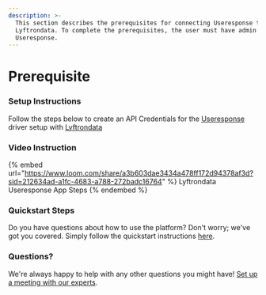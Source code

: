 ```yaml
---
description: >-
  This section describes the prerequisites for connecting Useresponse to
  Lyftrondata. To complete the prerequisites, the user must have admin access to
  Useresponse.
---
```


# Prerequisite

<mark style="color:blue;"></mark>

### Setup Instructions

Follow the steps below to create an API Credentials for the [Useresponse](https://www.lyftrondata.com/integration/commerce-analytics/use-response/) driver setup with [Lyftrondata](https://www.lyftrondata.com)

### Video Instruction

{% embed url="https://www.loom.com/share/a3b603dae3434a478ff172d94378af3d?sid=212634ad-a1fc-4683-a788-272badc16764" %}
Lyftrondata Useresponse App Steps
{% endembed %}

### Quickstart Steps

Do you have questions about how to use the platform? Don't worry; we've got you covered. Simply follow the quickstart instructions [here](README.md).

### Questions? <a href="#questions" id="questions"></a>

We're always happy to help with any other questions you might have! [Set up a meeting with our experts](https://www.lyftrondata.com/book-a-meeting/).

